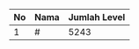 | No | Nama            | Jumlah Level |
|----|-----------------|--------------|
| 1  | #    |    5243        |
